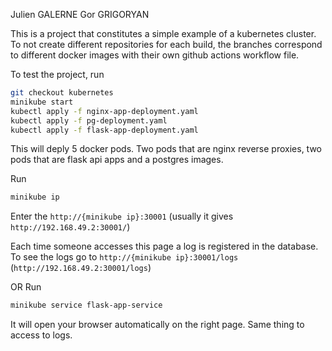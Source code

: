 Julien GALERNE
Gor GRIGORYAN

This is a project that constitutes a simple example of a kubernetes cluster. To not create different repositories for each build, the branches correspond to different docker images with their own github actions workflow file.

To test the project, run

```bash
git checkout kubernetes
minikube start
kubectl apply -f nginx-app-deployment.yaml
kubectl apply -f pg-deployment.yaml
kubectl apply -f flask-app-deployment.yaml
```

This will deply 5 docker pods. Two pods that are nginx reverse proxies, two pods that are flask api apps and a postgres images.

Run

```bash
minikube ip
```

Enter the `http://{minikube ip}:30001` (usually it gives `http://192.168.49.2:30001/`)

Each time someone accesses this page a log is registered in the database. To see the logs go to `http://{minikube ip}:30001/logs` (`http://192.168.49.2:30001/logs`)

OR Run
```bash
minikube service flask-app-service
```

It will open your browser automatically on the right page. Same thing to access to logs.
